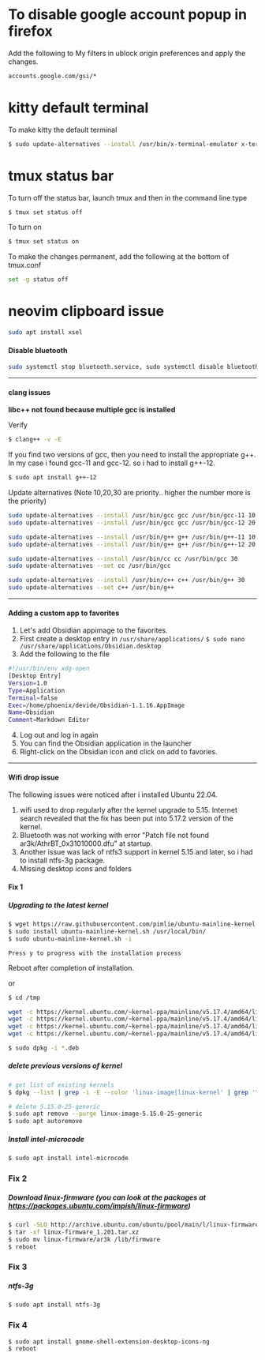 # To disable google account popup in firefox
Add the following to My filters in ublock origin preferences and apply the changes.
```bash
accounts.google.com/gsi/*
```
# kitty default terminal
To make kitty the default terminal 
```bash
$ sudo update-alternatives --install /usr/bin/x-terminal-emulator x-terminal-emulator /home/narayan/.local/kitty.app/bin/kitty 100
```
# tmux status bar 
To turn off the status bar, launch tmux and then in the command line type
```bash
$ tmux set status off
```
To turn on
```bash
$ tmux set status on
```
To make the changes permanent, add the following at the bottom of tmux.conf
```bash
set -g status off
```

# neovim clipboard issue
```bash
sudo apt install xsel
```
#### Disable bluetooth 
```bash
sudo systemctl stop bluetooth.service, sudo systemctl disable bluetooth.service
```

----------
#### clang issues

**libc++ not found because multiple gcc is installed**

Verify 

```bash
$ clang++ -v -E
```

If you find two versions of gcc, then you need to install the appropriate g++. In my case i found gcc-11 and gcc-12.
so i had to install g++-12.

```bash
$ sudo apt install g++-12
```

Update alternatives (Note 10,20,30 are priority.. higher the number more is the priority)

```bash
sudo update-alternatives --install /usr/bin/gcc gcc /usr/bin/gcc-11 10
sudo update-alternatives --install /usr/bin/gcc gcc /usr/bin/gcc-12 20

sudo update-alternatives --install /usr/bin/g++ g++ /usr/bin/g++-11 10
sudo update-alternatives --install /usr/bin/g++ g++ /usr/bin/g++-12 20

sudo update-alternatives --install /usr/bin/cc cc /usr/bin/gcc 30
sudo update-alternatives --set cc /usr/bin/gcc

sudo update-alternatives --install /usr/bin/c++ c++ /usr/bin/g++ 30
sudo update-alternatives --set c++ /usr/bin/g++
```

---
#### Adding a custom app to favorites 

1. Let's add Obsidian appimage to the favorites. 
2. First create a desktop entry in `/usr/share/applications/`
	`$ sudo nano /usr/share/applications/Obsidian.desktop`
3. Add the following to the file
   
```bash
#!/usr/bin/env xdg-open
[Desktop Entry]
Version=1.0
Type=Application
Terminal=false
Exec=/home/phoenix/devide/Obsidian-1.1.16.AppImage
Name=Obsidian
Comment=Markdown Editor
```

4. Log out and log in again
5. You can find the Obsidian application in the launcher 
6. Right-click on the Obsidian icon and click on add to favories. 

------------------------
#### Wifi drop issue

The following issues were noticed after i installed Ubuntu 22.04.

1. wifi used to drop regularly after the kernel upgrade to 5.15. Internet search revealed that the fix has been put into 5.17.2 version of the kernel.
2. Bluetooth was not working with error "Patch file not found ar3k/AthrBT_0x31010000.dfu" at startup.
3. Another issue was lack of ntfs3 support in kernel 5.15 and later, so i had to install ntfs-3g package.
4. Missing desktop icons and folders

#### Fix 1

##### Upgrading to the latest kernel

```bash
$ wget https://raw.githubusercontent.com/pimlie/ubuntu-mainline-kernel.sh/master/ubuntu-mainline-kernel.sh
$ sudo install ubuntu-mainline-kernel.sh /usr/local/bin/
$ sudo ubuntu-mainline-kernel.sh -i
```

`Press y to progress with the installation process`

Reboot after completion of installation.

or

```bash
$ cd /tmp

wget -c https://kernel.ubuntu.com/~kernel-ppa/mainline/v5.17.4/amd64/linux-headers-5.17.4-051704_5.17.4-051704.202204200842_all.deb
wget -c https://kernel.ubuntu.com/~kernel-ppa/mainline/v5.17.4/amd64/linux-headers-5.17.4-051704-generic_5.17.4-051704.202204200842_amd64.deb
wget -c https://kernel.ubuntu.com/~kernel-ppa/mainline/v5.17.4/amd64/linux-image-unsigned-5.17.4-051704-generic_5.17.4-051704.202204200842_amd64.deb
wget -c https://kernel.ubuntu.com/~kernel-ppa/mainline/v5.17.4/amd64/linux-modules-5.17.4-051704-generic_5.17.4-051704.202204200842_amd64.deb

$ sudo dpkg -i *.deb
```

##### delete previous versions of kernel

```bash
# get list of existing kernels
$ dpkg --list | grep -i -E --color 'linux-image|linux-kernel' | grep '^ii'

# delete 5.15.0-25-generic
$ sudo apt remove --purge linux-image-5.15.0-25-generic
$ sudo apt autoremove
```

##### Install intel-microcode

```bash
$ sudo apt install intel-microcode
```

####

### Fix 2

##### Download linux-firmware (you can look at the packages at https://packages.ubuntu.com/impish/linux-firmware)

```bash
$ curl -SLO http://archive.ubuntu.com/ubuntu/pool/main/l/linux-firmware/linux-firmware_1.201.tar.xz
$ tar -xf linux-firmware_1.201.tar.xz
$ sudo mv linux-firmware/ar3k /lib/firmware
$ reboot
```

### Fix 3

##### ntfs-3g

```bash
$ sudo apt install ntfs-3g
```

### Fix 4

```bash
$ sudo apt install gnome-shell-extension-desktop-icons-ng
$ reboot
```
